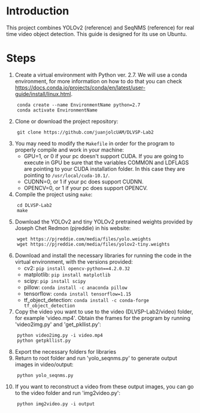 # Introduction

This project combines YOLOv2 (reference) and SeqNMS (reference) for real time video object detection.
This guide is designed for its use on Ubuntu.

# Steps

1. Create a virtual environment with Python ver. 2.7. We will use a conda environment, for more information on how to do that you can check https://docs.conda.io/projects/conda/en/latest/user-guide/install/linux.html.
```
    conda create --name EnvironmentName python=2.7
    conda activate EnvironmentName
```
2. Clone or download the project repository:
```
    git clone https://github.com/juanjolcUAM/DLVSP-Lab2
```
3. You may need to modify the `Makefile` in order for the program to properly compile and work in your machine:
    - GPU=1, or 0 if your pc doesn't support CUDA. If you are going to execute in GPU be sure that the variables COMMON and LDFLAGS are pointing to your CUDA installation folder. In this case they are pointing to `/usr/local/cuda-10.1/`.
    - CUDNN=0, or 1 if your pc does support CUDNN.
    - OPENCV=0, or 1 if your pc does support OPENCV.
4. Compile the project using `make`:
```
    cd DLVSP-Lab2
    make
```
5. Download the YOLOv2 and tiny YOLOv2 pretrained weights provided by Joseph Chet Redmon (pjreddie) in his website:
```
    wget https://pjreddie.com/media/files/yolo.weights
    wget https://pjreddie.com/media/files/yolov2-tiny.weights
```
6. Download and install the necessary libraries for running the code in the virtual environment, with the versions provided:
    - cv2: `pip install opencv-python==4.2.0.32`
    - matplotlib: `pip install matplotlib`
    - scipy: `pip install scipy`
    - pillow: `conda install -c anaconda pillow`
    - tensorflow: `conda install tensorflow=1.15`
    - tf_object_detection: `conda install -c conda-forge tf_object_detection`
7. Copy the video you want to use to the video (DLVSP-Lab2/video) folder, for example 'video.mp4'. Obtain the frames for the program by running 'video2img.py' and 'get_pkllist.py':
```
    python video2img.py -i video.mp4
    python getpkllist.py
```
8. Export the necessary folders for libraries
9. Return to root folder and run 'yolo_seqnms.py' to generate output images in video/output:
```
    python yolo_seqnms.py
```
10. If you want to reconstruct a video from these output images, you can go to the video folder and run 'img2video.py':
```
    python img2video.py -i output
```
